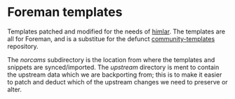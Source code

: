 # Foreman templates

Templates patched and modified for the needs of [himlar](https://github.com/norcams/himlar). The templates are all for Foreman, and is a substitue for the defunct [community-templates](norcams/ansible/blob/master/README.md) repository.

The *norcams* subdirectory is the location from where the templates and snippets are synced/imported. The *upstream* directory is ment to contain the upstream data which we are backporting from; this is to make it easier to patch and deduct which of the upstream changes we need to preserve or alter.
